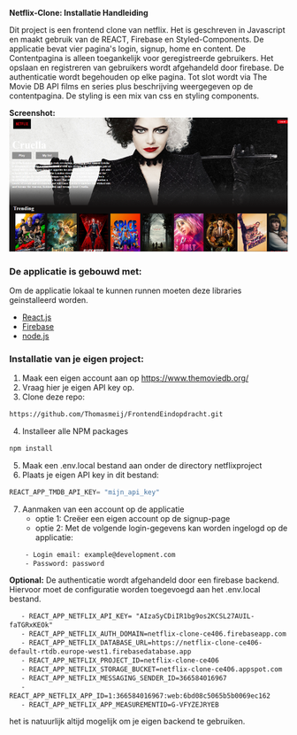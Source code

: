 **Netflix-Clone: Installatie Handleiding**

Dit project is een frontend clone van netflix. Het is geschreven in Javascript en maakt gebruik van de REACT, Firebase en Styled-Components. 
De applicatie bevat vier pagina's login, signup, home en content. De Contentpagina is alleen toegankelijk voor geregistreerde gebruikers.
Het opslaan en registreren van gebruikers wordt afgehandeld door firebase. De authenticatie wordt begehouden op elke pagina.
Tot slot wordt via The Movie DB API films en series plus beschrijving weergegeven op de contentpagina.
De styling is een mix van css en styling components.

**Screenshot:**
![img.png](img.png)


### De applicatie is gebouwd met:
Om de applicatie lokaal te kunnen runnen moeten deze libraries geinstalleerd worden.
* [React.js](https://reactjs.org/)
* [Firebase](https://firebase.google.com/)
* [node.js](https://nodejs.org/)


### Installatie van je eigen project:
1. Maak een eigen account aan op https://www.themoviedb.org/
2. Vraag hier je eigen API key op.
3. Clone deze repo:
```sh
https://github.com/Thomasmeij/FrontendEindopdracht.git
```
4. Installeer alle NPM packages
```sh
npm install
```
5. Maak een .env.local bestand aan onder de directory netflixproject
6. Plaats je eigen API key in dit bestand:
```js
REACT_APP_TMDB_API_KEY= "mijn_api_key"
```
7. Aanmaken van een account op de applicatie
    - optie 1: Creëer een eigen account op de signup-page
    - optie 2: Met de volgende login-gegevens kan worden ingelogd op de applicatie:
```
    - Login email: example@development.com
    - Password: password
```
**Optional:**
De authenticatie wordt afgehandeld door een firebase backend. Hiervoor moet de configuratie worden 
toegevoegd aan het .env.local bestand.
```
   - REACT_APP_NETFLIX_API_KEY= "AIzaSyCDiIR1bg9os2KCSL27AUIL-faTGRxKEOk" 
   - REACT_APP_NETFLIX_AUTH_DOMAIN=netflix-clone-ce406.firebaseapp.com
   - REACT_APP_NETFLIX_DATABASE_URL=https://netflix-clone-ce406-default-rtdb.europe-west1.firebasedatabase.app
   - REACT_APP_NETFLIX_PROJECT_ID=netflix-clone-ce406
   - REACT_APP_NETFLIX_STORAGE_BUCKET=netflix-clone-ce406.appspot.com
   - REACT_APP_NETFLIX_MESSAGING_SENDER_ID=366584016967
   - REACT_APP_NETFLIX_APP_ID=1:366584016967:web:6bd08c5065b5b0069ec162
   - REACT_APP_NETFLIX_APP_MEASUREMENTID=G-VFYZEJRYEB
```

het is natuurlijk altijd mogelijk om je eigen backend te gebruiken.










